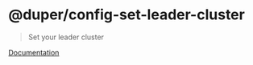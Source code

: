 # @duper/config-set-leader-cluster

> Set your leader cluster

[Documentation](https://duper.github.io/commands/config-set-leader-cluster/)

